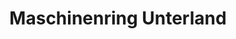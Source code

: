 ---
title: "Maschinenring Unterland"
url: /hohenems/maschinenring-unterland/
shop: Landwirtschaftlich
---